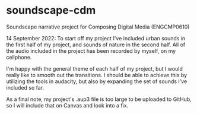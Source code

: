 # soundscape-cdm
Soundscape narrative project for Composing Digital Media (ENGCMP0610)

14 September 2022:
To start off my project I've included urban sounds in the first half of my project, and sounds of nature in the second half.
All of the audio included in the project has been recorded by myself, on my cellphone.

I'm happy with the general theme of each half of my project, but I would really like to smooth out the transitions. I should be able to achieve this by utilizing the tools in audacity, but also by expanding the set of sounds I've included so far.

As a final note, my project's .aup3 file is too large to be uploaded to GitHub, so I will include that on Canvas and look into a fix.
